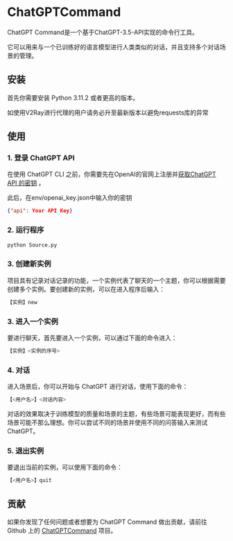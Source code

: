 # ChatGPTCommand

ChatGPT Command是一个基于ChatGPT-3.5-API实现的命令行工具。

它可以用来与一个已训练好的语言模型进行人类类似的对话，并且支持多个对话场景的管理。

## 安装

首先你需要安装 Python 3.11.2 或者更高的版本。

如使用V2Ray进行代理的用户请务必升至最新版本以避免requests库的异常

## 使用

### 1. 登录 ChatGPT API

在使用 ChatGPT CLI 之前，你需要先在OpenAI的官网上注册并[获取ChatGPT API 的密钥](https://platform.openai.com/account/api-keys) 。

此后，在env/openai_key.json中输入你的密钥

```json
{"api": Your API Key}
```

### 2. 运行程序

```sh
python Source.py
```

### 3. 创建新实例

项目具有记录对话记录的功能，一个实例代表了聊天的一个主题，你可以根据需要创建多个实例。要创建新的实例，可以在进入程序后输入：

```sh
【实例】new
```

### 3. 进入一个实例

要进行聊天，首先要进入一个实例，可以通过下面的命令进入：

```sh
【实例】<实例的序号>
```

### 4. 对话

进入场景后，你可以开始与 ChatGPT 进行对话，使用下面的命令：

```sh
【<用户名>】<对话内容>
```

对话的效果取决于训练模型的质量和场景的主题，有些场景可能表现更好，而有些场景可能不那么理想。你可以尝试不同的场景并使用不同的问答输入来测试 ChatGPT。

### 5. 退出实例

要退出当前的实例，可以使用下面的命令：

```sh
【<用户名>】quit
```

## 贡献

如果你发现了任何问题或者想要为 ChatGPT Command 做出贡献，请前往 Github 上的 [ChatGPTCommand](https://github.com/Ancaeus-whisper/ChatGPTCommand) 项目。
